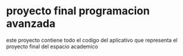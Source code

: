# proyecto final programacion avanzada

este proyecto contiene todo el codigo del aplicativo que representa el proyecto final del espacio academico
